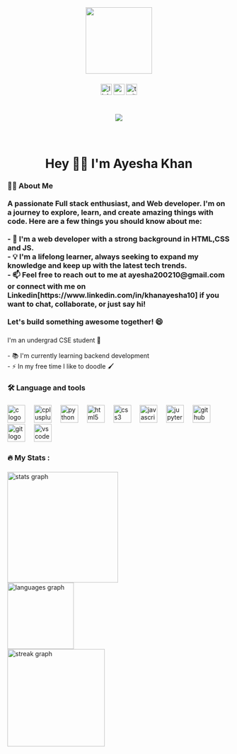 <div align="center">
  <img height="150" src=""  />


</div>

###

<div align="center">
  <img src="https://img.shields.io/static/v1?message=LinkedIn&logo=linkedin&label=&color=0077B5&logoColor=white&labelColor=&style=for-the-badge" height="25" alt="linkedin logo"  />
  <img src="https://img.shields.io/static/v1?message=Gmail&logo=gmail&label=&color=D14836&logoColor=white&labelColor=&style=for-the-badge" height="25" alt="gmail logo"  />
  <img src="https://img.shields.io/static/v1?message=Twitter&logo=twitter&label=&color=1DA1F2&logoColor=white&labelColor=&style=for-the-badge" height="25" alt="twitter logo"  />
</div>

###

<br clear="both">

<div align="center">
  <img src="https://visitor-badge.laobi.icu/badge?page_id=Ayesha2002.Ayesha2002&left_color=darkorange&right_color=darkolivegreen"  />
</div>

###

<br clear="both">

<h1 align="center">Hey  👋🏼 I'm Ayesha Khan</h1>

###

<h3 align="left">👩‍💻  About Me <br><br> A passionate Full stack enthusiast, and Web developer. I'm on a journey to explore, learn, and create amazing things with code. Here are a few things you should know about me:<br><br>- 🚀 I'm a web developer with a strong background in HTML,CSS and JS.<br>- 💡 I'm a lifelong learner, always seeking to expand my knowledge and keep up with the latest tech trends.<br>- 📫 Feel free to reach out to me at ayesha200210@gmail.com or connect with me on Linkedin[https://www.linkedin.com/in/khanayesha10] if you want to chat, collaborate, or just say hi!<br><br>Let's build something awesome together! 😄</h3>

###

<p align="left">I'm  an undergrad CSE student 📔<br><br>- 📚 I'm currently learning backend development<br>- ⚡ In my free time I like to doodle 🖌️</p>

###

<h3 align="left">🛠 Language and tools</h3>

###

<div align="left">
  <img src="https://cdn.jsdelivr.net/gh/devicons/devicon/icons/c/c-original.svg" height="40" alt="c logo"  />
  <img width="12" />
  <img src="https://cdn.jsdelivr.net/gh/devicons/devicon/icons/cplusplus/cplusplus-original.svg" height="40" alt="cplusplus logo"  />
  <img width="12" />
  <img src="https://cdn.jsdelivr.net/gh/devicons/devicon/icons/python/python-original.svg" height="40" alt="python logo"  />
  <img width="12" />
  <img src="https://cdn.jsdelivr.net/gh/devicons/devicon/icons/html5/html5-original.svg" height="40" alt="html5 logo"  />
  <img width="12" />
  <img src="https://cdn.jsdelivr.net/gh/devicons/devicon/icons/css3/css3-original.svg" height="40" alt="css3 logo"  />
  <img width="12" />
  <img src="https://cdn.jsdelivr.net/gh/devicons/devicon/icons/javascript/javascript-original.svg" height="40" alt="javascript logo"  />
  <img width="12" />
  <img src="https://cdn.jsdelivr.net/gh/devicons/devicon/icons/jupyter/jupyter-original.svg" height="40" alt="jupyter logo"  />
  <img width="12" />
  <img src="https://cdn.jsdelivr.net/gh/devicons/devicon/icons/github/github-original.svg" height="40" alt="github logo"  />
  <img width="12" />
  <img src="https://cdn.jsdelivr.net/gh/devicons/devicon/icons/git/git-original.svg" height="40" alt="git logo"  />
  <img width="12" />
  <img src="https://cdn.jsdelivr.net/gh/devicons/devicon/icons/vscode/vscode-original.svg" height="40" alt="vscode logo"  />
</div>

###

<h3 align="left">🔥   My Stats :</h3>

###

<div align="left">
  <img src="https://github-readme-stats.vercel.app/api?username=Ayesha2002&hide_title=false&hide_rank=false&show_icons=true&include_all_commits=true&count_private=true&disable_animations=false&theme=gotham&locale=en&hide_border=false&order=1" height="250" alt="stats graph" /> <br>
  <img src="https://github-readme-stats.vercel.app/api/top-langs?username=Ayesha2002&locale=en&hide_title=false&layout=compact&card_width=320&langs_count=4&theme=gotham&hide_border=false&order=2" height="150" alt="languages graph" /> <br>
  <img src="https://streak-stats.demolab.com?user=Ayesha2002&locale=en&mode=daily&theme=gotham&hide_border=false&border_radius=5&order=3" height="220" alt="streak graph"  />
</div>

###

<p align="left"></p>

###
